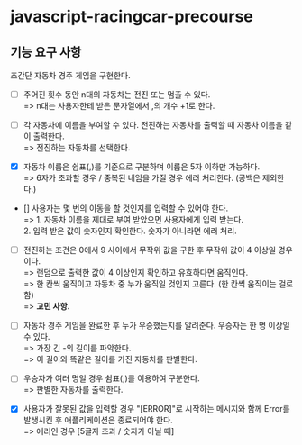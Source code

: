 # javascript-racingcar-precourse

## 기능 요구 사항

초간단 자동차 경주 게임을 구현한다.

- [ ] 주어진 횟수 동안 n대의 자동차는 전진 또는 멈출 수 있다.  
  => n대는 사용자한테 받은 문자열에서 ,의 개수 +1로 한다.

- [ ] 각 자동차에 이름을 부여할 수 있다. 전진하는 자동차를 출력할 때 자동차 이름을 같이 출력한다.  
  => 전진하는 자동차를 선택한다.

- [x] 자동차 이름은 쉼표(,)를 기준으로 구분하며 이름은 5자 이하만 가능하다.  
  => 6자가 초과할 경우 / 중복된 네임을 가질 경우 에러 처리한다. (공백은 제외한다.)

- [] 사용자는 몇 번의 이동을 할 것인지를 입력할 수 있어야 한다.  
  => 1. 자동차 이름을 제대로 부여 받았으면 사용자에게 입력 받는다.  
     2. 입력 받은 값이 숫자인지 확인한다. 숫자가 아니라면 에러 처리.

- [ ] 전진하는 조건은 0에서 9 사이에서 무작위 값을 구한 후 무작위 값이 4 이상일 경우이다.  
  => 랜덤으로 출력한 값이 4 이상인지 확인하고 유효하다면 움직인다.  
     => 한 칸씩 움직이고 자동차 중 누가 움직일 것인지 고른다. (한 칸씩 움직이는 걸로 함)  
     => **고민 사항.**

- [ ] 자동차 경주 게임을 완료한 후 누가 우승했는지를 알려준다. 우승자는 한 명 이상일 수 있다.  
  => 가장 긴 -의 길이를 파악한다.  
     => 이 길이와 똑같은 길이를 가진 자동차를 판별한다.

- [ ] 우승자가 여러 명일 경우 쉼표(,)를 이용하여 구분한다.  
  => 판별한 자동차를 출력한다.

- [x] 사용자가 잘못된 값을 입력할 경우 "[ERROR]"로 시작하는 메시지와 함께 Error를 발생시킨 후 애플리케이션은 종료되어야 한다.  
  => 에러인 경우 [5글자 초과 / 숫자가 아닐 때]
